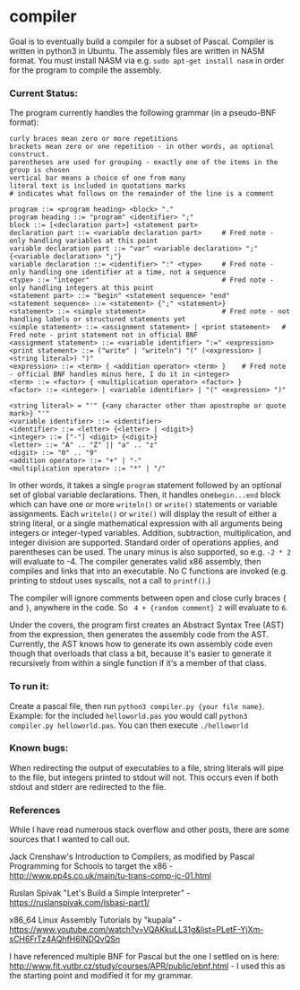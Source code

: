 # compiler

Goal is to eventually build a compiler for a subset of Pascal.  Compiler is written in python3 in Ubuntu.  The assembly files are written in NASM format.  You must install NASM via e.g. ```sudo apt-get install nasm``` in order for the program to compile the assembly.

### Current Status:

The program currently handles the following grammar (in a pseudo-BNF format):

```
curly braces mean zero or more repetitions
brackets mean zero or one repetition - in other words, an optional construct.
parentheses are used for grouping - exactly one of the items in the group is chosen
vertical bar means a choice of one from many
literal text is included in quotations marks
# indicates what follows on the remainder of the line is a comment

program ::= <program heading> <block> "."
program heading ::= "program" <identifier> ";"
block ::= [<declaration part>] <statement part>
declaration part ::= <variable declaration part>     # Fred note - only handling variables at this point
variable declaration part ::= "var" <variable declaration> ";" {<variable declaration> ";"}
variable declaration ::= <identifier> ":" <type>     # Fred note - only handling one identifier at a time, not a sequence
<type> ::= "integer"                                 # Fred note - only handling integers at this point
<statement part> ::= "begin" <statement sequence> "end"
<statement sequence> ::= <statement> {";" <statement>}
<statement> ::= <simple statement>                   # Fred note - not handling labels or structured statements yet
<simple statement> ::= <assignment statement> | <print statement>   # Fred note - print statement not in official BNF
<assignment statement> ::= <variable identifier> ":=" <expression>
<print statement> ::= ("write" | "writeln") "(" (<expression> | <string literal>) ")"
<expression> ::= <term> { <addition operator> <term> }    # Fred note - official BNF handles minus here, I do it in <integer>
<term> ::= <factor> { <multiplication operator> <factor> }
<factor> ::= <integer> | <variable identifier> | "(" <expression> ")"

<string literal> = "'" {<any character other than apostrophe or quote mark>} "'"
<variable identifier> ::= <identifier>
<identifier> ::= <letter> {<letter> | <digit>}
<integer> ::= ["-"] <digit> {<digit>}
<letter> ::= "A" .. "Z" || "a" .. "z"
<digit> ::= "0" .. "9"
<addition operator> ::= "+" | "-"
<multiplication operator> ::= "*" | "/"

```

In other words, it takes a single ```program``` statement followed by an optional set of global variable declarations.  Then, it handles one```begin...end``` block which can have one or more ```writeln()``` or ```write()``` statements or variable assignments.  Each ```writeln()``` or ```write()``` will display the result of either a string literal, or a single mathematical expression with all arguments being integers or integer-typed variables.  Addition, subtraction, multiplication, and integer division are supported.  Standard order of operations applies, and parentheses can be used.  The unary minus is also supported, so e.g. ```-2 * 2``` will evaluate to -4.  The compiler generates valid x86 assembly, then compiles and links that into an executable.  No C functions are invoked (e.g. printing to stdout uses syscalls, not a call to ```printf()```.)  

The compiler will ignore comments between open and close curly braces ```{``` and ```}```, anywhere in the code.  So ``` 4 + {random comment} 2``` will evaluate to ```6```.


Under the covers, the program first creates an Abstract Syntax Tree (AST) from the expression, then generates the assembly code from the AST.  Currently, the AST knows how to generate its own assembly code even though that overloads that class a bit, because it's easier to generate it recursively from within a single function if it's a member of that class.

### To run it:

Create a pascal file, then run ```python3 compiler.py {your file name}```.  Example: for the included ```helloworld.pas``` you would call ```python3 compiler.py helloworld.pas```.  You can then execute ```./helloworld``` 


### Known bugs:

When redirecting the output of executables to a file, string literals will pipe to the file, but integers printed to stdout will not.  This occurs even if both stdout and stderr are redirected to the file.

### References
While I have read numerous stack overflow and other posts, there are some sources that I wanted to call out.

Jack Crenshaw's Introduction to Compilers, as modified by Pascal Programming for Schools to target the x86 - http://www.pp4s.co.uk/main/tu-trans-comp-jc-01.html

Ruslan Spivak "Let's Build a Simple Interpreter" - https://ruslanspivak.com/lsbasi-part1/

x86_64 Linux Assembly Tutorials by "kupala" - https://www.youtube.com/watch?v=VQAKkuLL31g&list=PLetF-YjXm-sCH6FrTz4AQhfH6INDQvQSn

I have referenced multiple BNF for Pascal but the one I settled on is here: http://www.fit.vutbr.cz/study/courses/APR/public/ebnf.html - I used this as the starting point and modified it for my grammar.

